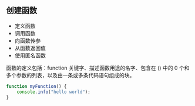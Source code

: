 ## 创建函数

- 定义函数
- 调用函数
- 向函数传参
- 从函数返回值
- 使用匿名函数


函数的定义包括：function 关键字、描述函数用途的名字、包含在 () 中的 0 个和多个参数的列表，以及由一条或多条代码语句组成的块。

```javascript
function myFunction() {
    console.info("hello world");
}
```
